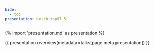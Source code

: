 ```yaml
---
hide:
  - toc
presentation: bosch_top97_5
---
```


{% import 'presentation.md' as presentation %}

{{ presentation.overview(metadata=talks[page.meta.presentation]) }}

